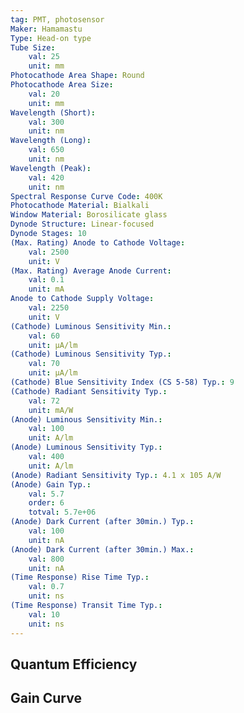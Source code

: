 ```yaml
---
tag: PMT, photosensor
Maker: Hamamastu
Type: Head-on type
Tube Size:
    val: 25
    unit: mm
Photocathode Area Shape: Round
Photocathode Area Size:
    val: 20
    unit: mm
Wavelength (Short):
    val: 300
    unit: nm
Wavelength (Long):
    val: 650
    unit: nm
Wavelength (Peak):
    val: 420
    unit: nm
Spectral Response Curve Code: 400K
Photocathode Material: Bialkali
Window Material: Borosilicate glass
Dynode Structure: Linear-focused
Dynode Stages: 10
(Max. Rating) Anode to Cathode Voltage:
    val: 2500
    unit: V
(Max. Rating) Average Anode Current:
    val: 0.1
    unit: mA
Anode to Cathode Supply Voltage:
    val: 2250
    unit: V
(Cathode) Luminous Sensitivity Min.:
    val: 60
    unit: μA/lm
(Cathode) Luminous Sensitivity Typ.:
    val: 70
    unit: μA/lm
(Cathode) Blue Sensitivity Index (CS 5-58) Typ.: 9
(Cathode) Radiant Sensitivity Typ.:
    val: 72
    unit: mA/W
(Anode) Luminous Sensitivity Min.:
    val: 100
    unit: A/lm
(Anode) Luminous Sensitivity Typ.:
    val: 400
    unit: A/lm
(Anode) Radiant Sensitivity Typ.: 4.1 x 105 A/W
(Anode) Gain Typ.:
    val: 5.7
    order: 6
    totval: 5.7e+06
(Anode) Dark Current (after 30min.) Typ.:
    val: 100
    unit: nA
(Anode) Dark Current (after 30min.) Max.:
    val: 800
    unit: nA
(Time Response) Rise Time Typ.:
    val: 0.7
    unit: ns
(Time Response) Transit Time Typ.:
    val: 10
    unit: ns
---
```

## Quantum Efficiency
## Gain Curve
